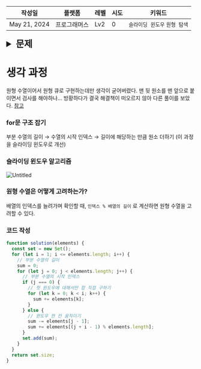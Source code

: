 | 작성일       | 플랫폼       | 레벨 | 시도 | 키워드                        |
| ------------ | ------------ | ---- | ---- | ----------------------------- |
| May 21, 2024 | 프로그래머스 | Lv2  | 0    | `슬라이딩 윈도우` `원형 탐색` |

<details>
<summary style="font-size: 24px; font-weight:600">
문제
</summary>
<div markdown="1">

### **문제 설명**

철호는 수열을 가지고 놀기 좋아합니다. 어느 날 철호는 어떤 자연수로 이루어진 원형 수열의 연속하는 부분 수열의 합으로 만들 수 있는 수가 모두 몇 가지인지 알아보고 싶어졌습니다. 원형 수열이란 일반적인 수열에서 처음과 끝이 연결된 형태의 수열을 말합니다. 예를 들어 수열 [7, 9, 1, 1, 4] 로 원형 수열을 만들면 다음과 같습니다.

![Untitled](https://grepp-programmers.s3.ap-northeast-2.amazonaws.com/files/production/f207cd37-34dc-4cbd-96bb-83435bd6efd4/%EA%B7%B8%EB%A6%BC.png)

원형 수열은 처음과 끝이 연결되어 끊기는 부분이 없기 때문에 연속하는 부분 수열도 일반적인 수열보다 많아집니다.

원형 수열의 모든 원소 `elements`가 순서대로 주어질 때, 원형 수열의 연속 부분 수열 합으로 만들 수 있는 수의 개수를 return 하도록 solution 함수를 완성해주세요.

---

### 제한사항

- 3 ≤ `elements`의 길이 ≤ 1,000
- 1 ≤ `elements`의 원소 ≤ 1,000

---

### 입출력 예

| elements    | result |
| ----------- | ------ |
| [7,9,1,1,4] | 18     |

---

### 입출력 예 설명

입출력 예 #1

길이가 1인 연속 부분 수열로부터 [1, 4, 7, 9] 네 가지의 합이 나올 수 있습니다.

길이가 2인 연속 부분 수열로부터 [2, 5, 10, 11, 16] 다섯 가지의 합이 나올 수 있습니다.

길이가 3인 연속 부분 수열로부터 [6, 11, 12, 17, 20] 다섯 가지의 합이 나올 수 있습니다.

길이가 4인 연속 부분 수열로부터 [13, 15, 18, 21] 네 가지의 합이 나올 수 있습니다.

길이가 5인 연속 부분 수열로부터 [22] 한 가지의 합이 나올 수 있습니다.

이들 중 중복되는 값을 제외하면 다음과 같은 18가지의 수들을 얻습니다.

[1, 2, 4, 5, 6, 7, 9, 10, 11, 12, 13, 15, 16, 17, 18, 20, 21, 22]

</div>
</details>

# 생각 과정

원형 수열이어서 원형 큐로 구현하는데만 생각이 굳어버렸다. 맨 뒷 원소를 맨 앞으로 붙이면서 검사를 해야하나… 방황하다가 결국 해결책이 떠오르지 않아 다른 풀이를 보았다. [참고](https://velog.io/@dianestar/%ED%94%84%EB%A1%9C%EA%B7%B8%EB%9E%98%EB%A8%B8%EC%8A%A4-%EC%97%B0%EC%86%8D-%EB%B6%80%EB%B6%84-%EC%88%98%EC%97%B4-%ED%95%A9%EC%9D%98-%EA%B0%9C%EC%88%98-JavaScript-%EA%B5%90%EA%B3%B5-%EC%95%8C%EA%B3%A0%EB%A6%AC%EC%A6%98-%EC%8A%A4%ED%84%B0%EB%94%94-48%EC%A3%BC%EC%B0%A8)

### for문 구조 잡기

부분 수열의 길이 → 수열의 시작 인덱스 → 길이에 해당하는 만큼 원소 더하기 (이 과정을 슬라이딩 윈도우로 개선)

### 슬라이딩 윈도우 알고리즘

![Untitled](https://velog.velcdn.com/images/dianestar/post/3ac9cf89-084f-44e1-8e4e-beb35d6369c6/image.png)

### 원형 수열은 어떻게 고려하는가?

배열의 인덱스를 늘려가며 확인할 때, `인덱스 % 배열의 길이` 로 계산하면 원형 수열을 고려할 수 있다.

### 코드 작성

```jsx
function solution(elements) {
  const set = new Set();
  for (let i = 1; i <= elements.length; i++) {
    // 부분 수열의 길이
    sum = 0;
    for (let j = 0; j < elements.length; j++) {
      // 부분 수열의 시작 인덱스
      if (j === 0) {
        // 첫 윈도우에 대해서만 합 직접 구하기
        for (let k = 0; k < i; k++) {
          sum += elements[k];
        }
      } else {
        // 윈도우 한 칸 움직이기
        sum -= elements[j - 1];
        sum += elements[(j + i - 1) % elements.length];
      }
      set.add(sum);
    }
  }
  return set.size;
}
```
